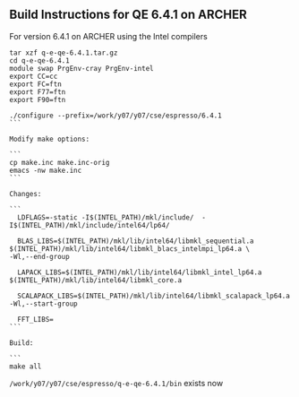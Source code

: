 Build Instructions for QE 6.4.1 on ARCHER
-----------------------------------------

For version 6.4.1 on ARCHER using the Intel compilers

````
tar xzf q-e-qe-6.4.1.tar.gz
cd q-e-qe-6.4.1
module swap PrgEnv-cray PrgEnv-intel
export CC=cc
export FC=ftn
export F77=ftn
export F90=ftn

./configure --prefix=/work/y07/y07/cse/espresso/6.4.1
```

Modify make options:

```
cp make.inc make.inc-orig
emacs -nw make.inc
```

Changes:

```
  LDFLAGS=-static -I$(INTEL_PATH)/mkl/include/  -I$(INTEL_PATH)/mkl/include/intel64/lp64/

  BLAS_LIBS=$(INTEL_PATH)/mkl/lib/intel64/libmkl_sequential.a $(INTEL_PATH)/mkl/lib/intel64/libmkl_blacs_intelmpi_lp64.a \
-Wl,--end-group

  LAPACK_LIBS=$(INTEL_PATH)/mkl/lib/intel64/libmkl_intel_lp64.a $(INTEL_PATH)/mkl/lib/intel64/libmkl_core.a

  SCALAPACK_LIBS=$(INTEL_PATH)/mkl/lib/intel64/libmkl_scalapack_lp64.a -Wl,--start-group

  FFT_LIBS=
```

Build:

```
make all
````

`/work/y07/y07/cse/espresso/q-e-qe-6.4.1/bin` exists now


